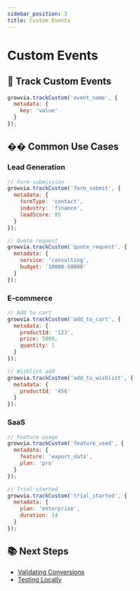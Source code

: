 ```yaml
---
sidebar_position: 3
title: Custom Events
---
```


# Custom Events

## 🎯 Track Custom Events

```javascript
growvia.trackCustom('event_name', {
  metadata: {
    key: 'value'
  }
});
```

## �� Common Use Cases

### Lead Generation

```javascript
// Form submission
growvia.trackCustom('form_submit', {
  metadata: {
    formType: 'contact',
    industry: 'finance',
    leadScore: 85
  }
});

// Quote request
growvia.trackCustom('quote_request', {
  metadata: {
    service: 'consulting',
    budget: '10000-50000'
  }
});
```

### E-commerce

```javascript
// Add to cart
growvia.trackCustom('add_to_cart', {
  metadata: {
    productId: '123',
    price: 5000,
    quantity: 1
  }
});

// Wishlist add
growvia.trackCustom('add_to_wishlist', {
  metadata: {
    productId: '456'
  }
});
```

### SaaS

```javascript
// Feature usage
growvia.trackCustom('feature_used', {
  metadata: {
    feature: 'export_data',
    plan: 'pro'
  }
});

// Trial started
growvia.trackCustom('trial_started', {
  metadata: {
    plan: 'enterprise',
    duration: 14
  }
});
```

## 📚 Next Steps

- [Validating Conversions](./validating-conversions)
- [Testing Locally](./testing-locally)
